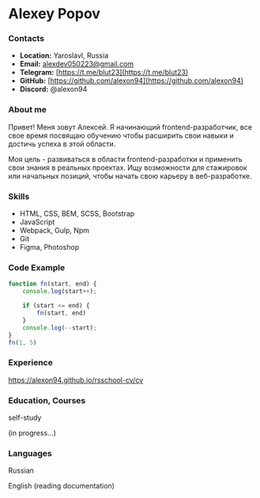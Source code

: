 # Alexey Popov

### Contacts

- **Location:** Yaroslavl, Russia
- **Email:** [alexdev050223@gmail.com](mailto:alexdev050223@gmail.com)
- **Telegram:** [https://t.me/blut23](https://t.me/blut23)
- **GitHub:** [https://github.com/alexon94](https://github.com/alexon94)
- **Discord:** @alexon94

### About me

Привет! Меня зовут Алексей. Я начинающий frontend-разработчик, все свое время посвящаю обучению чтобы расширить свои навыки и достичь успеха в этой области.

Моя цель - развиваться в области frontend-разработки и применить свои знания в реальных проектах. Ищу возможности для стажировок или начальных позиций, чтобы начать свою карьеру в веб-разработке.

### Skills

- HTML, CSS, BEM, SCSS, Bootstrap
- JavaScript
- Webpack, Gulp, Npm
- Git
- Figma, Photoshop

### Code Example

```jsx
function fn(start, end) {
    console.log(start++);

    if (start <= end) {
        fn(start, end)
    }
    console.log(--start);
}
fn(1, 5)
```

### Experience

https://alexon94.github.io/rsschool-cv/cv

### Education, Courses

self-study

(in progress…)

### Languages

Russian

English (reading documentation)
